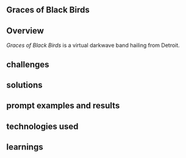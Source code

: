 ## Graces of Black Birds
## Overview
_Graces of Black Birds_ is a virtual darkwave band hailing from Detroit. 
## challenges
## solutions
## prompt examples and results
## technologies used
## learnings
